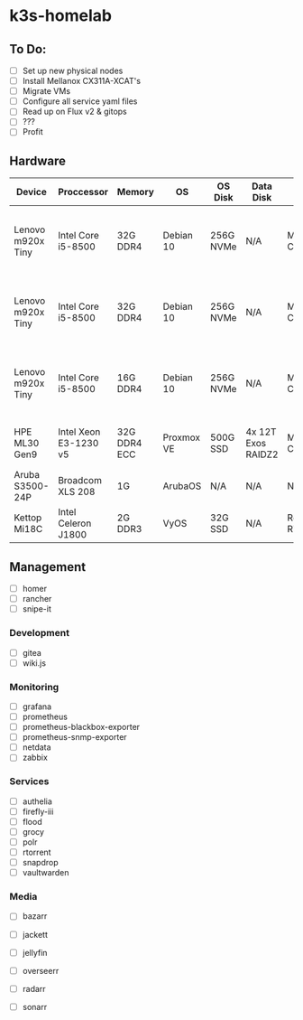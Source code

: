 # k3s-homelab

## To Do:
- [ ] Set up new physical nodes
- [ ] Install Mellanox CX311A-XCAT's
- [ ] Migrate VMs
- [ ] Configure all service yaml files
- [ ] Read up on Flux v2 & gitops
- [ ] ???
- [ ] Profit

## Hardware
| Device            | Proccessor            | Memory       | OS         | OS Disk   | Data Disk          | NIC             | Roles                                       |
|-------------------|-----------------------|--------------|------------|-----------|--------------------|-----------------|---------------------------------------------|
| Lenovo m920x Tiny | Intel Core i5-8500    | 32G DDR4     | Debian 10  | 256G NVMe | N/A                | Mellanox CX311A | 1x k3s master / 2x k3s worker / 1x longhorn |
| Lenovo m920x Tiny | Intel Core i5-8500    | 32G DDR4     | Debian 10  | 256G NVMe | N/A                | Mellanox CX311A | 1x k3s master / 2x k3s worker / 1x longhorn |
| Lenovo m920x Tiny | Intel Core i5-8500    | 16G DDR4     | Debian 10  | 256G NVMe | N/A                | Mellanox CX311A | 1x k3s master / 1x k3s worker / 1x longhorn |  
| HPE ML30 Gen9     | Intel Xeon E3-1230 v5 | 32G DDR4 ECC | Proxmox VE | 500G SSD  | 4x 12T Exos RAIDZ2 | Mellanox CX322A | VyOS primary / NFS / SMB / ZFS              |
| Aruba S3500-24P   | Broadcom XLS 208      | 1G           | ArubaOS    | N/A       | N/A                | N/A             | L3 core                                     |
| Kettop Mi18C      | Intel Celeron J1800   | 2G DDR3      | VyOS       | 32G SSD   | N/A                | Realtek RTL8111 | VyOS secondary                              |

## Management
- [ ] homer
- [ ] rancher
- [ ] snipe-it

### Development
- [ ] gitea
- [ ] wiki.js

### Monitoring
- [ ] grafana
- [ ] prometheus
- [ ] prometheus-blackbox-exporter
- [ ] prometheus-snmp-exporter
- [ ] netdata
- [ ] zabbix

### Services
- [ ] authelia
- [ ] firefly-iii
- [ ] flood
- [ ] grocy
- [ ] polr
- [ ] rtorrent
- [ ] snapdrop
- [ ] vaultwarden

### Media
- [ ] bazarr
- [ ] jackett
- [ ] jellyfin
- [ ] overseerr
- [ ] radarr
- [ ] sonarr



